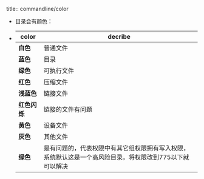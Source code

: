 title:: commandline/color

- 目录会有颜色：
- |color|decribe|
  |---|---|
  |**白色**|普通文件|
  |**蓝色**|目录|
  |**绿色**|可执行文件|
  |**红色**|压缩文件|
  |**浅蓝色**|链接文件|
  |**红色闪烁**|链接的文件有问题|
  |**黄色**|设备文件 |
  |**灰色**|其他文件|
  |**绿色**|是有问题的，代表权限中有其它组权限拥有写入权限，系统默认这是一个高风险目录。将权限改到775以下就可以解决|